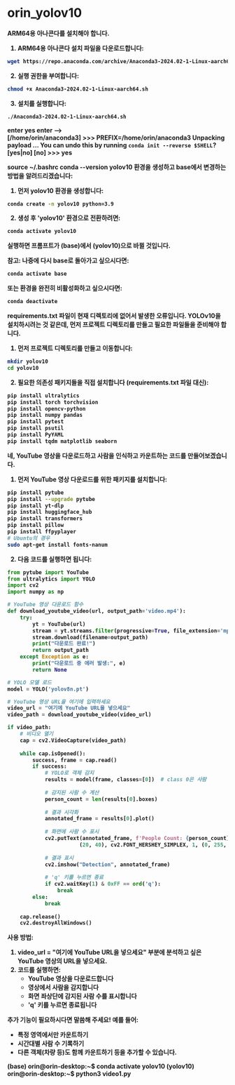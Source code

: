 # orin_yolov10
<b>  ARM64용 아나콘다를 설치해야 합니다.

1. ARM64용 아나콘다 설치 파일을 다운로드합니다:
```bash
wget https://repo.anaconda.com/archive/Anaconda3-2024.02-1-Linux-aarch64.sh
```

2. 실행 권한을 부여합니다:
```bash
chmod +x Anaconda3-2024.02-1-Linux-aarch64.sh
```

3. 설치를 실행합니다:
```bash
./Anaconda3-2024.02-1-Linux-aarch64.sh
```

enter
yes
enter
-->  
[/home/orin/anaconda3] >>> 
PREFIX=/home/orin/anaconda3
Unpacking payload ...
You can undo this by running `conda init --reverse $SHELL`? [yes|no]
[no] >>> yes


source ~/.bashrc
conda --version
yolov10 환경을 생성하고 base에서 변경하는 방법을 알려드리겠습니다:

1. 먼저 yolov10 환경을 생성합니다:
```bash
conda create -n yolov10 python=3.9
```

2. 생성 후 'yolov10' 환경으로 전환하려면:
```bash
conda activate yolov10
```

실행하면 프롬프트가 (base)에서 (yolov10)으로 바뀔 것입니다.

참고: 나중에 다시 base로 돌아가고 싶으시다면:
```bash
conda activate base
```

또는 환경을 완전히 비활성화하고 싶으시다면:
```bash
conda deactivate
```

requirements.txt 파일이 현재 디렉토리에 없어서 발생한 오류입니다. YOLOv10을 설치하시려는 것 같은데, 먼저 프로젝트 디렉토리를 만들고 필요한 파일들을 준비해야 합니다.

1. 먼저 프로젝트 디렉토리를 만들고 이동합니다:
```bash
mkdir yolov10
cd yolov10
```

2. 필요한 의존성 패키지들을 직접 설치합니다 (requirements.txt 파일 대신): 
```bash
pip install ultralytics
pip install torch torchvision 
pip install opencv-python
pip install numpy pandas
pip install pytest
pip install psutil
pip install PyYAML
pip install tqdm matplotlib seaborn
```


네, YouTube 영상을 다운로드하고 사람을 인식하고 카운트하는 코드를 만들어보겠습니다.

1. 먼저 YouTube 영상 다운로드를 위한 패키지를 설치합니다:
```bash
pip install pytube
pip install --upgrade pytube
pip install yt-dlp
pip install huggingface_hub
pip install transformers
pip install pillow
pip install ffpyplayer
# Ubuntu의 경우
sudo apt-get install fonts-nanum


```

2. 다음 코드를 실행하면 됩니다:

```python
from pytube import YouTube
from ultralytics import YOLO
import cv2
import numpy as np

# YouTube 영상 다운로드 함수
def download_youtube_video(url, output_path='video.mp4'):
    try:
        yt = YouTube(url)
        stream = yt.streams.filter(progressive=True, file_extension='mp4').first()
        stream.download(filename=output_path)
        print("다운로드 완료!")
        return output_path
    except Exception as e:
        print("다운로드 중 에러 발생:", e)
        return None

# YOLO 모델 로드
model = YOLO('yolov8n.pt')

# YouTube 영상 URL을 여기에 입력하세요
video_url = "여기에 YouTube URL을 넣으세요"
video_path = download_youtube_video(video_url)

if video_path:
    # 비디오 열기
    cap = cv2.VideoCapture(video_path)
    
    while cap.isOpened():
        success, frame = cap.read()
        if success:
            # YOLO로 객체 감지
            results = model(frame, classes=[0])  # class 0은 사람
            
            # 감지된 사람 수 계산
            person_count = len(results[0].boxes)
            
            # 결과 시각화
            annotated_frame = results[0].plot()
            
            # 화면에 사람 수 표시
            cv2.putText(annotated_frame, f'People Count: {person_count}', 
                       (20, 40), cv2.FONT_HERSHEY_SIMPLEX, 1, (0, 255, 0), 2)
            
            # 결과 표시
            cv2.imshow("Detection", annotated_frame)
            
            # 'q' 키를 누르면 종료
            if cv2.waitKey(1) & 0xFF == ord('q'):
                break
        else:
            break
            
    cap.release()
    cv2.destroyAllWindows()
```

사용 방법:
1. video_url = "여기에 YouTube URL을 넣으세요" 부분에 분석하고 싶은 YouTube 영상의 URL을 넣으세요.
2. 코드를 실행하면:
   - YouTube 영상을 다운로드합니다
   - 영상에서 사람을 감지합니다
   - 화면 좌상단에 감지된 사람 수를 표시합니다
   - 'q' 키를 누르면 종료됩니다

추가 기능이 필요하시다면 말씀해 주세요! 예를 들어:
- 특정 영역에서만 카운트하기
- 시간대별 사람 수 기록하기
- 다른 객체(차량 등)도 함께 카운트하기
등을 추가할 수 있습니다.

(base) orin@orin-desktop:~$ conda activate yolov10
(yolov10) orin@orin-desktop:~$ python3 video1.py

